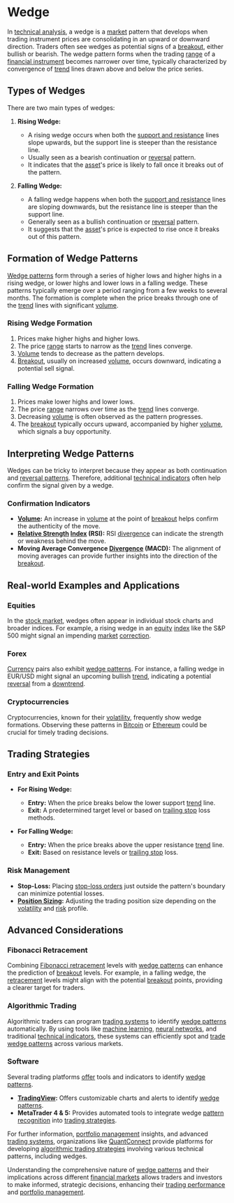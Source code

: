 # Wedge

In [technical analysis](../t/technical_analysis.md), a wedge is a [market](../m/market.md) pattern that develops when trading instrument prices are consolidating in an upward or downward direction. Traders often see wedges as potential signs of a [breakout](../b/breakout.md), either bullish or bearish. The wedge pattern forms when the trading [range](../r/range.md) of a [financial instrument](../f/financial_instrument.md) becomes narrower over time, typically characterized by convergence of [trend](../t/trend.md) lines drawn above and below the price series.

## Types of Wedges

There are two main types of wedges: 

1. **Rising Wedge:**
    - A rising wedge occurs when both the [support and resistance](../s/support_and_resistance.md) lines slope upwards, but the support line is steeper than the resistance line.
    - Usually seen as a bearish continuation or [reversal](../r/reversal.md) pattern.
    - It indicates that the [asset](../a/asset.md)'s price is likely to fall once it breaks out of the pattern.
   
2. **Falling Wedge:**
    - A falling wedge happens when both the [support and resistance](../s/support_and_resistance.md) lines are sloping downwards, but the resistance line is steeper than the support line.
    - Generally seen as a bullish continuation or [reversal](../r/reversal.md) pattern.
    - It suggests that the [asset](../a/asset.md)'s price is expected to rise once it breaks out of this pattern.

## Formation of Wedge Patterns

[Wedge patterns](../w/wedge_patterns.md) form through a series of higher lows and higher highs in a rising wedge, or lower highs and lower lows in a falling wedge. These patterns typically emerge over a period ranging from a few weeks to several months. The formation is complete when the price breaks through one of the [trend](../t/trend.md) lines with significant [volume](../v/volume.md).

### Rising Wedge Formation
1. Prices make higher highs and higher lows.
2. The price [range](../r/range.md) starts to narrow as the [trend](../t/trend.md) lines converge.
3. [Volume](../v/volume.md) tends to decrease as the pattern develops.
4. [Breakout](../b/breakout.md), usually on increased [volume](../v/volume.md), occurs downward, indicating a potential sell signal. 

### Falling Wedge Formation
1. Prices make lower highs and lower lows.
2. The price [range](../r/range.md) narrows over time as the [trend](../t/trend.md) lines converge.
3. Decreasing [volume](../v/volume.md) is often observed as the pattern progresses.
4. The [breakout](../b/breakout.md) typically occurs upward, accompanied by higher [volume](../v/volume.md), which signals a buy opportunity.

## Interpreting Wedge Patterns

Wedges can be tricky to interpret because they appear as both continuation and [reversal patterns](../r/reversal_patterns.md). Therefore, additional [technical indicators](../t/technical_indicator.md) often help confirm the signal given by a wedge.

### Confirmation Indicators
- **[Volume](../v/volume.md):** An increase in [volume](../v/volume.md) at the point of [breakout](../b/breakout.md) helps confirm the authenticity of the move.
- **[Relative Strength](../r/relative_strength.md) [Index](../i/index_instrument.md) (RSI):** RSI [divergence](../d/divergence.md) can indicate the strength or weakness behind the move.
- **Moving Average Convergence [Divergence](../d/divergence.md) (MACD):** The alignment of moving averages can provide further insights into the direction of the [breakout](../b/breakout.md).

## Real-world Examples and Applications

### Equities
In the [stock market](../s/stock_market.md), wedges often appear in individual stock charts and broader indices. For example, a rising wedge in an [equity](../e/equity.md) [index](../i/index_instrument.md) like the S&P 500 might signal an impending [market](../m/market.md) [correction](../c/correction.md).

### Forex
[Currency](../c/currency.md) pairs also exhibit [wedge patterns](../w/wedge_patterns.md). For instance, a falling wedge in EUR/USD might signal an upcoming bullish [trend](../t/trend.md), indicating a potential [reversal](../r/reversal.md) from a [downtrend](../d/downtrend.md).

### Cryptocurrencies
Cryptocurrencies, known for their [volatility](../v/volatility.md), frequently show wedge formations. Observing these patterns in [Bitcoin](../b/bitcoin.md) or [Ethereum](../e/ethereum_.md) could be crucial for timely trading decisions.

## Trading Strategies

### Entry and Exit Points
- **For Rising Wedge:**
    - **Entry:** When the price breaks below the lower support [trend](../t/trend.md) line.
    - **Exit:** A predetermined target level or based on [trailing stop](../t/trailing_stop.md) loss methods.

- **For Falling Wedge:**
    - **Entry:** When the price breaks above the upper resistance [trend](../t/trend.md) line.
    - **Exit:** Based on resistance levels or [trailing stop](../t/trailing_stop.md) loss.

### Risk Management
- **Stop-Loss:** Placing [stop-loss orders](../s/stop-loss_orders.md) just outside the pattern's boundary can minimize potential losses.
- **[Position Sizing](../p/position_sizing.md):** Adjusting the trading position size depending on the [volatility](../v/volatility.md) and [risk](../r/risk.md) profile.

## Advanced Considerations

### Fibonacci Retracement
Combining [Fibonacci retracement](../f/fibonacci_retracement.md) levels with [wedge patterns](../w/wedge_patterns.md) can enhance the prediction of [breakout](../b/breakout.md) levels. For example, in a falling wedge, the [retracement](../r/retracement.md) levels might align with the potential [breakout](../b/breakout.md) points, providing a clearer target for traders.

### Algorithmic Trading
Algorithmic traders can program [trading systems](../t/trading_systems.md) to identify [wedge patterns](../w/wedge_patterns.md) automatically. By using tools like [machine learning](../m/machine_learning.md), [neural networks](../n/neural_networks_in_trading.md), and traditional [technical indicators](../t/technical_indicator.md), these systems can efficiently spot and [trade](../t/trade.md) [wedge patterns](../w/wedge_patterns.md) across various markets.

### Software
Several trading platforms [offer](../o/offer.md) tools and indicators to identify [wedge patterns](../w/wedge_patterns.md).
- **[TradingView](../t/tradingview.md):** Offers customizable charts and alerts to identify [wedge patterns](../w/wedge_patterns.md).
- **MetaTrader 4 & 5:** Provides automated tools to integrate wedge [pattern recognition](../p/pattern_recognition.md) into [trading strategies](../t/trading_strategies.md).

For further information, [portfolio management](../p/par.md) insights, and advanced [trading systems](../t/trading_systems.md), organizations like [QuantConnect](https://www.quantconnect.com) provide platforms for developing [algorithmic trading strategies](../a/algorithmic_trading_strategies.md) involving various technical patterns, including wedges.

Understanding the comprehensive nature of [wedge patterns](../w/wedge_patterns.md) and their implications across different [financial markets](../f/financial_market.md) allows traders and investors to make informed, strategic decisions, enhancing their [trading performance](../t/trading_performance.md) and [portfolio management](../p/par.md).